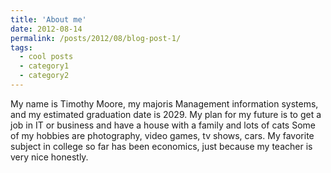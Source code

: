 ```yaml
---
title: 'About me'
date: 2012-08-14
permalink: /posts/2012/08/blog-post-1/
tags:
  - cool posts
  - category1
  - category2
---
```


My name is Timothy Moore, my majoris Management information systems, and my estimated graduation date is 2029.
My plan for my future is to get a job in IT or business and have a house with a family and lots of cats
Some of my hobbies are photography, video games, tv shows, cars.
My favorite subject in college so far has been economics, just because my teacher is very nice honestly.
